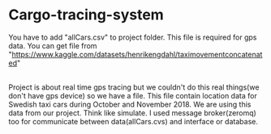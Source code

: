 # Cargo-tracing-system
You have to add "allCars.csv" to project folder. This file is required for gps data. You can get file from "https://www.kaggle.com/datasets/henrikengdahl/taximovementconcatenated"  </br>  </br>

Project is about real time gps tracing but we couldn't do this real things(we don't have gps device) so we have a file. This file contain location data for Swedish taxi cars during October and November 2018. We are using this data from our project. Think like simulate. I used message broker(zeromq) too for communicate between data(allCars.cvs) and interface or database. 

